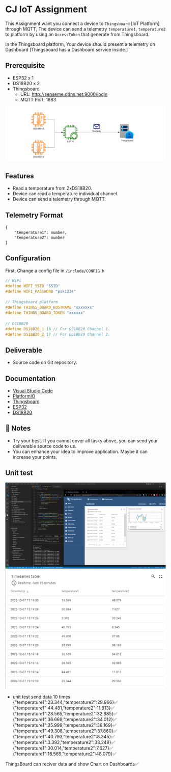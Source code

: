 # CJ IoT Assignment

This Assignment want you connect a device to `Thingsboard` [IoT Platform] through MQTT, The device can send a telemetry `temperature1`, `temperature2` to platform by using an `AccessToken` that generate from Thingsboard.

In the Thingsboard platform, Your device should present a telemetry on Dashboard [Thingsboard has a Dashboard service inside.]

## Prerequisite

- ESP32 x 1
- DS18B20 x 2
- Thingsboard
  - URL: http://senseme.ddns.net:9000/login
  - MQTT Port: 1883

![Schematic](./schematic.png)

## Features

- Read a temperature from 2xDS18B20.
- Device can read a temperature individual channel.
- Device can send a telemetry through MQTT.

## Telemetry Format

```
{
    "temperature1": number,
    "temperature2": number
}
```

## Configuration

First, Change a config file in `/include/CONFIG.h`

```c++
// WiFi
#define WIFI_SSID "SSID"
#define WIFI_PASSWORD "psk1234"

// Thingsboard platform
#define THINGS_BOARD_HOSTNAME "xxxxxxx"
#define THINGS_BOARD_TOKEN "xxxxxx"

// DS18B20
#define DS18B20_1 16 // For DS18B20 Channel 1.
#define DS18B20_2 17 // For DS18B20 Channel 2.
```

## Deliverable

- Source code on Git repository.

## Documentation

- [Visual Studio Code](https://code.visualstudio.com/)
- [PlatformIO](https://platformio.org/)
- [Thingsboard](https://thingsboard.io/docs/)
- [ESP32](https://www.espressif.com/en/products/socs/esp32)
- [DS18B20](https://datasheets.maximintegrated.com/en/ds/DS18B20.pdf)

## 🚀 Notes

- Try your best. If you cannot cover all tasks above, you can send your deliverable source code to us.
- You can enhance your idea to improve application. Maybe it can increase your points.


## Unit test

![Unit test](./unit_test.png)
![Table](./timeseries_table.png)

- unit test send data 10 times
  {"temperature1":23.344,"temperature2":29.966}✅
  {"temperature1":44.481,"temperature2":11.813}✅
  {"temperature1":28.565,"temperature2":32.885}✅
  {"temperature1":36.669,"temperature2":34.012}✅
  {"temperature1":35.999,"temperature2":38.169}✅
  {"temperature1":49.308,"temperature2":37.860}✅
  {"temperature1":40.793,"temperature2":8.345}✅
  {"temperature1":3.392,"temperature2":33.249}✅
  {"temperature1":30.014,"temperature2":7.627}✅
  {"temperature1":16.569,"temperature2":48.079}✅

ThingsBoard can reciver data and show Chart on Dashboards✅
